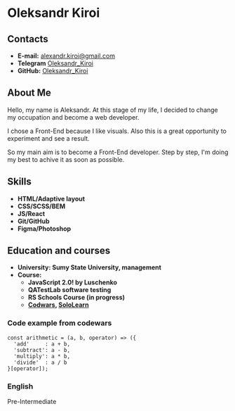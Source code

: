# Oleksandr Kiroi
## Contacts
- **E-mail:** alexandr.kiroi@gmail.com
- **Telegram** [Oleksandr_Kiroi](https://t.me/Oleksandr_Kiroi)
- **GitHub:** [Oleksandr_Kiroi](https://github.com/AKiroi)
## About Me
Hello, my name is Aleksandr. At this stage of my life, I decided to change my occupation and become a web developer.

I chose a Front-End because I like visuals. Also this is a great opportunity to experiment and see a result.

So my main aim is to become a Front-End developer. Step by step, I'm doing my best to achive it as soon as possible.
## Skills
- **HTML/Adaptive layout**
- **CSS/SCSS/BEM**
- **JS/React**
- **Git/GitHub**
- **Figma/Photoshop**
## Education and courses
- **University: Sumy State University, management**
- **Course:**
	- **JavaScript 2.0! by Luschenko**
	- **QATestLab software testing**
	- **RS Schools Course (in progress)**
	- **[Codwars](https://www.codewars.com/users/kiroi), [SoloLearn](https://t.me/Oleksandr_Kiroi)**

### Code example from codewars
```
const arithmetic = (a, b, operator) => ({
  'add'     : a + b,
  'subtract': a - b,
  'multiply': a * b,
  'divide'  : a / b
}[operator]);
```
### English
Pre-Intermediate
